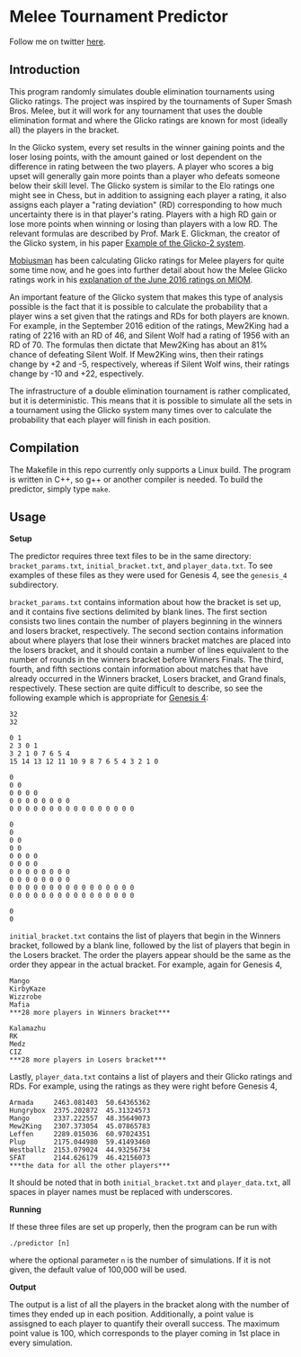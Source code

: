Melee Tournament Predictor
==========================

Follow me on twitter [here](https://twitter.com/Skull_64).

Introduction
------------

This program randomly simulates double elimination tournaments using Glicko
ratings. The project was inspired by the tournaments of Super Smash Bros. Melee,
but it will work for any tournament that uses the double elimination format and
where the Glicko ratings are known for most (ideally all) the players in the
bracket.

In the Glicko system, every set results in the winner gaining points and the
loser losing points, with the amount gained or lost dependent on the difference
in rating between the two players. A player who scores a big upset will
generally gain more points than a player who defeats someone below their skill
level. The Glicko system is similar to the Elo ratings one might see in Chess,
but in addition to assigning each player a rating, it also assigns each player a
"rating deviation" (RD) corresponding to how much uncertainty there is in that
player's rating. Players with a high RD gain or lose more points when winning or
losing than players with a low RD. The relevant formulas are described by Prof.
Mark E. Glickman, the creator of the Glicko system, in his paper
[Example of the Glicko-2 system](http://www.glicko.net/glicko/glicko2.pdf).

[Mobiusman](https://twitter.com/moby_osman) has been calculating Glicko ratings
for Melee players for quite some time now, and he goes into further detail about
how the Melee Glicko ratings work in his
[explanation of the June 2016 ratings on MIOM](http://www.meleeitonme.com/ssbm-elo-stats-june-2016-edition).

An important feature of the Glicko system that makes this type of analysis
possible is the fact that it is possible to calculate the probability that a
player wins a set given that the ratings and RDs for both players are known. For
example, in the September 2016 edition of the ratings, Mew2King had a rating of
2216 with an RD of 46, and Silent Wolf had a rating of 1956 with an RD of 70.
The formulas then dictate that Mew2King has about an 81% chance of defeating
Silent Wolf. If Mew2King wins, then their ratings change by +2 and -5,
respectively, whereas if Silent Wolf wins, their ratings change by -10 and +22,
espectively.

The infrastructure of a double elimination tournament is rather complicated, but
it is deterministic. This means that it is possible to simulate all the sets in
a tournament using the Glicko system many times over to calculate the
probability that each player will finish in each position.

Compilation
-----------

The Makefile in this repo currently only supports a Linux build. The program is
written in C++, so g++ or another compiler is needed. To build the predictor,
simply type `make`.

Usage
-----

**Setup**

The predictor requires three text files to be in the same directory:
`bracket_params.txt`, `initial_bracket.txt`, and `player_data.txt`. To see
examples of these files as they were used for Genesis 4, see the `genesis_4`
subdirectory.

`bracket_params.txt` contains information about how the bracket is set up, and
it contains five sections delimited by blank lines. The first section consists
two lines contain the number of players beginning in the winners and losers
bracket, respectively. The second section contains information about where
players that lose their winners bracket matches are placed into the losers
bracket, and it should contain a number of lines equivalent to the number of
rounds in the winners bracket before Winners Finals. The third, fourth, and
fifth sections contain information about matches that have already occurred in
the Winners bracket, Losers bracket, and Grand finals, respectively. These
section are quite difficult to describe, so see the following example which is
appropriate for
[Genesis 4](https://smash.gg/tournament/genesis-4/events/melee-singles/brackets?filter=%7B%22phaseId%22%3A104873%7D):

```
32
32

0 1
2 3 0 1
3 2 1 0 7 6 5 4
15 14 13 12 11 10 9 8 7 6 5 4 3 2 1 0

0
0 0
0 0 0 0
0 0 0 0 0 0 0 0
0 0 0 0 0 0 0 0 0 0 0 0 0 0 0 0

0
0
0 0
0 0
0 0 0 0
0 0 0 0
0 0 0 0 0 0 0 0
0 0 0 0 0 0 0 0
0 0 0 0 0 0 0 0 0 0 0 0 0 0 0 0
0 0 0 0 0 0 0 0 0 0 0 0 0 0 0 0

0
0
```

`initial_bracket.txt` contains the list of players that begin in the Winners
bracket, followed by a blank line, followed by the list of players that begin in
the Losers bracket. The order the players appear should be the same as the order
they appear in the actual bracket. For example, again for Genesis 4,

```
Mango
KirbyKaze
Wizzrobe
Mafia
***28 more players in Winners bracket***

Kalamazhu
RK
Medz
CIZ
***28 more players in Losers bracket***
```

Lastly, `player_data.txt` contains a list of players and their Glicko ratings
and RDs. For example, using the ratings as they were right before Genesis 4,

```
Armada     2463.081403  50.64365362
Hungrybox  2375.202872  45.31324573
Mango      2337.222557  48.35649073
Mew2King   2307.373054  45.07865783
Leffen     2289.015036  60.97024351
Plup       2175.044980  59.41493460
Westballz  2153.079024  44.93256734
SFAT       2144.626179  46.42156073
***the data for all the other players***
```

It should be noted that in both `initial_bracket.txt` and `player_data.txt`, all
spaces in player names must be replaced with underscores.

**Running**

If these three files are set up properly, then the program can be run with

```
./predictor [n]
```

where the optional parameter `n` is the number of simulations. If it is not
given, the default value of 100,000 will be used.

**Output**

The output is a list of all the players in the bracket along with the number of
times they ended up in each position. Additionally, a point value is assisgned
to each player to quantify their overall success. The maximum point value is
100, which corresponds to the player coming in 1st place in every simulation.
